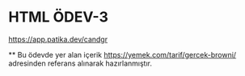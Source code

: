 # HTML ÖDEV-3 
https://app.patika.dev/candgr

** Bu ödevde yer alan içerik https://yemek.com/tarif/gercek-browni/ adresinden referans alınarak hazırlanmıştır. 